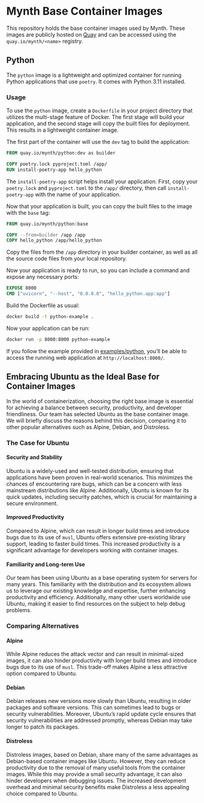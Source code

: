 # Mynth Base Container Images

This repository holds the base container images used by Mynth. These
images are publicly hosted on [Quay](https://quay.io/organization/mynth)
and can be accessed using the `quay.io/mynth/<name>` registry.

## Python

The `python` image is a lightweight and optimized container for running
Python applications that use `poetry`. It comes with Python 3.11
installed.

### Usage

To use the `python` image, create a `Dockerfile` in your project
directory that utilizes the multi-stage feature of Docker. The first
stage will build your application, and the second stage will copy the
built files for deployment. This results in a lightweight container
image.

The first part of the container will use the `dev` tag to build the
application:

``` dockerfile
FROM quay.io/mynth/python:dev as builder

COPY poetry.lock pyproject.toml /app/
RUN install-poetry-app hello_python
```

The `install-poetry-app` script helps install your application. First,
copy your `poetry.lock` and `pyproject.toml` to the `/app/` directory,
then call `install-poetry-app` with the name of your application.

Now that your application is built, you can copy the built files to the
image with the `base` tag:

``` dockerfile
FROM quay.io/mynth/python:base

COPY --from=builder /app /app
COPY hello_python /app/hello_python
```

Copy the files from the `/app` directory in your builder container, as
well as all the source code files from your local repository.

Now your application is ready to run, so you can include a command and
expose any necessary ports:

``` dockerfile
EXPOSE 8000
CMD ["uvicorn", "--host", "0.0.0.0", "hello_python.app:app"]
```

Build the Dockerfile as usual:

``` bash
docker build -t python-example .
```

Now your application can be run:

``` bash
docker run -p 8000:8000 python-example
```

If you follow the example provided in
[examples/python](examples/python), you’ll be able to access the running
web application at `http://localhost:8000/`.

## Embracing Ubuntu as the Ideal Base for Container Images

In the world of containerization, choosing the right base image is
essential for achieving a balance between security, productivity, and
developer friendliness. Our team has selected Ubuntu as the base
container image. We will briefly discuss the reasons behind this
decision, comparing it to other popular alternatives such as Alpine,
Debian, and Distroless.

### The Case for Ubuntu

#### Security and Stability

Ubuntu is a widely-used and well-tested distribution, ensuring that
applications have been proven in real-world scenarios. This minimizes
the chances of encountering rare bugs, which can be a concern with less
mainstream distributions like Alpine. Additionally, Ubuntu is known for
its quick updates, including security patches, which is crucial for
maintaining a secure environment.

#### Improved Productivity

Compared to Alpine, which can result in longer build times and introduce
bugs due to its use of `musl`, Ubuntu offers extensive pre-existing
library support, leading to faster build times. This increased
productivity is a significant advantage for developers working with
container images.

#### Familiarity and Long-term Use

Our team has been using Ubuntu as a base operating system for servers
for many years. This familiarity with the distribution and its ecosystem
allows us to leverage our existing knowledge and expertise, further
enhancing productivity and efficiency. Additionally, many other users
worldwide use Ubuntu, making it easier to find resources on the subject
to help debug problems.

### Comparing Alternatives

#### Alpine

While Alpine reduces the attack vector and can result in minimal-sized
images, it can also hinder productivity with longer build times and
introduce bugs due to its use of `musl`. This trade-off makes Alpine a
less attractive option compared to Ubuntu.

#### Debian

Debian releases new versions more slowly than Ubuntu, resulting in older
packages and software versions. This can sometimes lead to bugs or
security vulnerabilities. Moreover, Ubuntu’s rapid update cycle ensures
that security vulnerabilities are addressed promptly, whereas Debian may
take longer to patch its packages.

#### Distroless

Distroless images, based on Debian, share many of the same advantages as
Debian-based container images like Ubuntu. However, they can reduce
productivity due to the removal of many useful tools from the container
images. While this may provide a small security advantage, it can also
hinder developers when debugging issues. The increased development
overhead and minimal security benefits make Distroless a less appealing
choice compared to Ubuntu.
